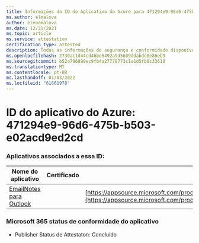 ```yaml
---
title: Informações da ID do Aplicativo do Azure para 471294e9-96d6-475b-b503-e02acd9ed2cd
ms.author: elmalova
author: elenamalova
ms.date: 12/31/2021
ms.topic: article
ms.service: attestation
certification_type: attested
description: Todas as informações de segurança e conformidade disponíveis para 471294e9-96d6-475b-b503-e02acd9ed2cd.
ms.openlocfilehash: 2730ac1d44cd46be5492a9d5609ddabdd8e86eb9
ms.sourcegitcommit: b52a796899ec9fb4a27778773c1a1d5fb0c33610
ms.translationtype: MT
ms.contentlocale: pt-BR
ms.lasthandoff: 01/03/2022
ms.locfileid: "61661978"
---
```

# <a name="azure-app-id-471294e9-96d6-475b-b503-e02acd9ed2cd"></a>ID do aplicativo do Azure: 471294e9-96d6-475b-b503-e02acd9ed2cd


### <a name="apps-associated-with-this-id"></a>Aplicativos associados a essa ID:
| **Nome do aplicativo** | **Certificado** | **Exibir no AppSource** |
|--------------|---------------|-----------------------|
| [EmailNotes para Outlook](https://docs.microsoft.com/microsoft-365-app-certification/forward/standsssouthpacificltd1581455821226.emailnotes) |  | [https://appsource.microsoft.com/product/office/standsssouthpacificltd1581455821226.emailnotes](https://appsource.microsoft.com/product/office/standsssouthpacificltd1581455821226.emailnotes) |

### <a name="microsoft-365-app-compliance-status"></a>Microsoft 365 status de conformidade do aplicativo
- Publisher Status de Attestaton: Concluído

